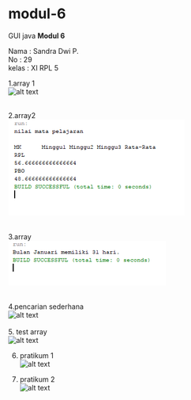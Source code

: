 # modul-6
GUI java 
<b> Modul 6 </b>

Nama : Sandra Dwi P.<br>
No   : 29<br>
kelas : XI RPL 5<br>

1.array 1 <br>
![alt text](https://github.com/perwitas/modul-6/blob/master/array1.PNG)<br>
<br>

2.array2<br>
![alt text](https://github.com/perwitas/modul-6/blob//master/array2.PNG)<br>
<br>

3.array<br>
![alt text](https://github.com/perwitas/modul-6/blob/master/array.PNG)<br>
<br>

4.pencarian sederhana <br>
![alt text](https://github.com/perwitas/modul-6/blob/master/pencariansederhana.PNG)<br>
<br>
5. test array <br>
![alt text](https://github.com/perwitas/modul-6/blob/master/testarray.PNG)<br>

6. pratikum 1<br>
![alt text](https://github.com/perwitas/modul-6/blob/master/pratikum1.PNG)<br>

7. pratikum 2 <br>
![alt text](https://github.com/perwitas/modul-6/blob/master/pratikum2.PNG)<br>
